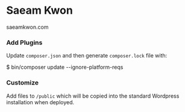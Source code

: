 # Saeam Kwon

saeamkwon.com

### Add Plugins

Update `composer.json` and then generate `composer.lock` file with:

  $ bin/composer update --ignore-platform-reqs

### Customize

Add files to `/public` which will be copied into the standard Wordpress installation when deployed.
